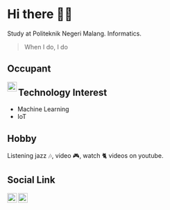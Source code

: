 # Hi there 👏😁
Study at Politeknik Negeri Malang.
Informatics.

> When I do, I do

## Occupant
[<img align="left" width="22px" src="https://cdn.jsdelivr.net/npm/simple-icons@3.11.0/icons/googlemaps.svg" />](https://goo.gl/maps/3fGyHA2fNFeTP21JA)

## Technology Interest
- Machine Learning
- IoT

## Hobby
Listening jazz 🎶, video 🎮, watch 🐈 videos on youtube.

## Social Link
[<img align="left" width="22px" src="https://cdn.jsdelivr.net/npm/simple-icons@v3/icons/linkedin.svg" />](https://www.linkedin.com/in/roo/) [<img align="left" width="22px" src="https://cdn.jsdelivr.net/npm/simple-icons@v3/icons/facebook.svg" />](https://www.facebook.com/ramadhan.bagaskara.75/)
